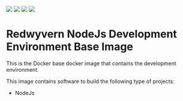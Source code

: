 ![](https://img.shields.io/docker/stars/redwyvern/nodejs-devenv-base.svg)
![](https://img.shields.io/docker/pulls/redwyvern/nodejs-devenv-base.svg)
![](https://img.shields.io/docker/automated/redwyvern/nodejs-devenv-base.svg)
[![](https://images.microbadger.com/badges/image/redwyvern/nodejs-devenv-base.svg)](https://microbadger.com/images/redwyvern/nodejs-devenv-base "Get your own image badge on microbadger.com")

Redwyvern NodeJs Development Environment Base Image 
===================================================

This is the Docker base docker image that contains the development environment.

This image contains software to build the following type of projects:
* NodeJs
